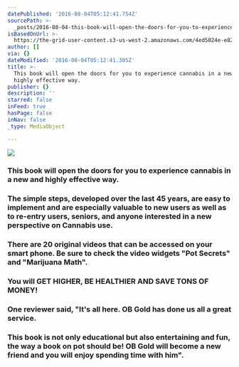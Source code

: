 ```yaml
---
datePublished: '2016-08-04T05:12:41.754Z'
sourcePath: >-
  _posts/2016-08-04-this-book-will-open-the-doors-for-you-to-experience-cannabis.md
isBasedOnUrl: >-
  https://the-grid-user-content.s3-us-west-2.amazonaws.com/4ed5024e-e826-479b-a4be-01ea6137c781.jpg
author: []
via: {}
dateModified: '2016-08-04T05:12:41.305Z'
title: >-
  This book will open the doors for you to experience cannabis in a new and
  highly effective way.
publisher: {}
description: ''
starred: false
inFeed: true
hasPage: false
inNav: false
_type: MediaObject

---
```

![](https://the-grid-user-content.s3-us-west-2.amazonaws.com/4ed5024e-e826-479b-a4be-01ea6137c781.jpg)

### This book will open the doors for you to experience cannabis in a new and highly effective way.

### The simple steps, developed over the last 45 years, are easy to implement and are especially valuable to new users as well as to re-entry users, seniors, and anyone interested in a new perspective on Cannabis use.

### There are 20 original videos that can be accessed on your smart phone. Be sure to check the video widgets "Pot Secrets" and "Marijuana Math".

### You will GET HIGHER, BE HEALTHIER AND SAVE TONS OF MONEY!

### One reviewer said, "It's all here. OB Gold has done us all a great service.

### This book is not only educational but also entertaining and fun, the way a book on pot should be! OB Gold will become a new friend and you will enjoy spending time with him".